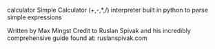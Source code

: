 calculator
Simple Calculator (+,-,*,/) interpreter built in python to parse simple expressions

Written by Max Mingst
Credit to Ruslan Spivak and his incredibly comprehensive guide found at:
ruslanspivak.com
